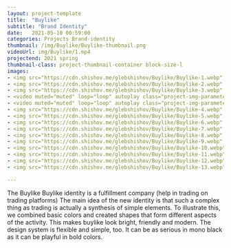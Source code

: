 ```yaml
---
layout: project-template
title:  "Buylike"
subtitle: "Brand Identity"
date:   2021-05-10 00:59:00
categories: Projects Brand-identity
thumbnail: /img/Buylike/Buylike-thumbnail.png
videoUrl: img/Buylike/1.mp4
projectend: 2021 spring
thumbnail-class: project-thumbnail-container block-size-l
images:
- <img src="https://cdn.shishov.me/glebshishov/Buylike/Buylike-1.webp" class="project-img-parameters img-size-full" alt="Buylike-1">
- <img src="https://cdn.shishov.me/glebshishov/Buylike/Buylike-2.webp" class="project-img-parameters img-size-full" alt="Buylike-2">
- <img src="https://cdn.shishov.me/glebshishov/Buylike/Buylike-3.webp" class="project-img-parameters img-size-full" alt="Buylike-3">
- <video muted="muted" loop="loop" autoplay class="project-img-parameters img-size-tri"> <source src="https://cdn.shishov.me/glebshishov/Buylike/Buylike-anim-line.mp4"></video>
- <video muted="muted" loop="loop" autoplay class="project-img-parameters img-size-tri"> <source src="https://cdn.shishov.me/glebshishov/Buylike/Buylike-anim-cube.mp4"></video>
- <img src="https://cdn.shishov.me/glebshishov/Buylike/Buylike-4.webp" class="project-img-parameters img-size-full" alt="Buylike-4">
- <img src="https://cdn.shishov.me/glebshishov/Buylike/Buylike-5.webp" class="project-img-parameters img-size-full" alt="Buylike-5">
- <img src="https://cdn.shishov.me/glebshishov/Buylike/Buylike-6.webp" class="project-img-parameters img-size-full" alt="Buylike-6">
- <img src="https://cdn.shishov.me/glebshishov/Buylike/Buylike-7.webp" class="project-img-parameters img-size-full" alt="Buylike-7">
- <img src="https://cdn.shishov.me/glebshishov/Buylike/Buylike-8.webp" class="project-img-parameters img-size-full" alt="Buylike-8">
- <img src="https://cdn.shishov.me/glebshishov/Buylike/Buylike-9.webp" class="project-img-parameters img-size-full" alt="Buylike-9">
- <img src="https://cdn.shishov.me/glebshishov/Buylike/Buylike-10.webp" class="project-img-parameters img-size-full" alt="Buylike-10">
- <img src="https://cdn.shishov.me/glebshishov/Buylike/Buylike-11.webp" class="project-img-parameters img-size-full" alt="Buylike-11">
- <img src="https://cdn.shishov.me/glebshishov/Buylike/Buylike-12.webp" class="project-img-parameters img-size-full" alt="Buylike-12">
- <img src="https://cdn.shishov.me/glebshishov/Buylike/Buylike-13.webp" class="project-img-parameters img-size-full" alt="Buylike-13">

---
```

The Buylike Buylike identity is a fulfillment company (help in trading on trading platforms) The main idea of the new identity is that such a complex thing as trading is actually a synthesis of simple elements. To illustrate this, we combined basic colors and created shapes that form different aspects of the activity. This makes buylike look bright, friendly and modern. The design system is flexible and simple, too. It can be as serious in mono black as it can be playful in bold colors.
